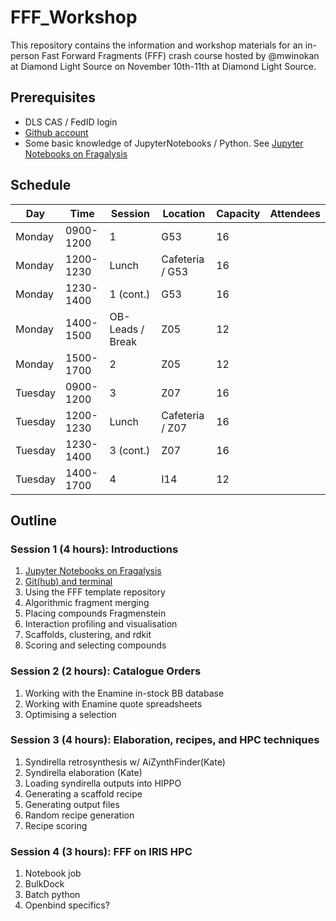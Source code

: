 # FFF_Workshop

This repository contains the information and workshop materials for an in-person Fast Forward Fragments (FFF) crash course hosted by @mwinokan at Diamond Light Source on November 10th-11th at Diamond Light Source.

## Prerequisites

- DLS CAS / FedID login
- [Github account](https:/github.com/signup)
- Some basic knowledge of JupyterNotebooks / Python. See [Jupyter Notebooks on Fragalysis](A1_NOTEBOOKS.md)

## Schedule


|     Day |   Time    |     Session      |    Location     | Capacity | Attendees |
|---------|-----------|------------------|-----------------|----------|-----------|
| Monday  | 0900-1200 | 1                | G53             |       16 |           |
| Monday  | 1200-1230 | Lunch            | Cafeteria / G53 |       16 |           |
| Monday  | 1230-1400 | 1 (cont.)        | G53             |       16 |           |
| Monday  | 1400-1500 | OB-Leads / Break | Z05             |       12 |           |
| Monday  | 1500-1700 | 2                | Z05             |       12 |           |
| Tuesday | 0900-1200 | 3                | Z07             |       16 |           |
| Tuesday | 1200-1230 | Lunch            | Cafeteria / Z07 |       16 |           |
| Tuesday | 1230-1400 | 3 (cont.)        | Z07             |       16 |           |
| Tuesday | 1400-1700 | 4                | I14             |       12 |           |

## Outline

### Session 1 (4 hours): Introductions

1. [Jupyter Notebooks on Fragalysis](A1_NOTEBOOKS.md)
2. [Git(hub) and terminal](A2_GIT_AND_TERMINAL.md)
3. Using the FFF template repository
4. Algorithmic fragment merging
5. Placing compounds Fragmenstein
6. Interaction profiling and visualisation
7. Scaffolds, clustering, and rdkit
8. Scoring and selecting compounds

### Session 2 (2 hours): Catalogue Orders

1. Working with the Enamine in-stock BB database
2. Working with Enamine quote spreadsheets
3. Optimising a selection

### Session 3 (4 hours): Elaboration, recipes, and HPC techniques

1. Syndirella retrosynthesis w/ AiZynthFinder(Kate)
2. Syndirella elaboration (Kate)
3. Loading syndirella outputs into HIPPO
4. Generating a scaffold recipe
5. Generating output files
6. Random recipe generation
7. Recipe scoring

### Session 4 (3 hours): FFF on IRIS HPC

1. Notebook job
2. BulkDock
3. Batch python
4. Openbind specifics?

